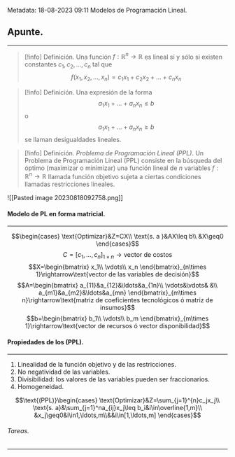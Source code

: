 Metadata:
18-08-2023
09:11
Modelos de Programación Lineal.

## Apunte.
---
>[!info] Definición. 
>Una función $f:\mathbb{R}^n\rightarrow\mathbb{R}$ es lineal sí y sólo si existen constantes $c_1,c_2,\ldots,c_n$ tal que $$f(x_1,x_2,\ldots,x_n)=c_1x_1+c_2x_2+\ldots+c_nx_n$$

>[!info] Definición.
>Una expresión de la forma $$a_1x_1+\ldots+a_nx_n\leq b$$ o $$a_1x_1+\ldots+a_nx_n\geq b$$ se llaman desigualdades lineales.

>[!info] Definición. *Problema de Programación Lineal (PPL)*.
>Un Problema de Programación Lineal (PPL) consiste en la búsqueda del óptimo (maximizar o minimizar) una función lineal de $n$ variables $f:\mathbb{R}^n\rightarrow\mathbb{R}$ llamada función objetivo sujeta a ciertas condiciones llamadas restricciones lineales.

![[Pasted image 20230818092758.png]]


#### Modelo de PL en forma matricial.
---
$$\begin{cases} \text{Optimizar}&Z=CX\\ \text{s. a }&AX\leq b\\ &X\geq0 \end{cases}$$
$$C=[c_1,\ldots,c_n]_{1\times n}\rightarrow\text{vector de costos}$$ $$X=\begin{bmatrix} x_1\\ \vdots\\ x_n \end{bmatrix}_{n\times 1}\rightarrow\text{vector de las variables de decisión}$$ 
$$A=\begin{bmatrix} a_{11}&a_{12}&\ldots&a_{1n}\\ \vdots&\vdots& &\\ a_{m1}&a_{m2}&\ldots&a_{mn} \end{bmatrix}_{m\times n}\rightarrow\text{matriz de coeficientes tecnológicos ó matriz de insumos}$$ $$b=\begin{bmatrix} b_1\\ \vdots\\ b_m \end{bmatrix}_{m\times 1}\rightarrow\text{vector de recursos ó vector disponibilidad}$$


#### Propiedades de los (PPL).
---
1. Linealidad de la función objetivo y de las restricciones.
2. No negatividad de las variables.
3. Divisibilidad: los valores de las variables pueden ser fraccionarios.
4. Homogeneidad.

$$\text{(PPL)}\begin{cases} \text{Optimizar}&Z=\sum_{j=1}^{n}c_jx_j\\ \text{s. a}&\sum_{j=1}^na_{ij}x_j\leq b_i&i\in\overline{1,m}\\ &x_j\geq0&i\in1,\ldots,m\\&&i\in[1,\ldots,m] \end{cases}$$


###### Tareas.
---

